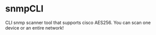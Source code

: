 # snmpCLI
CLI snmp scanner tool that supports cisco AES256. You can scan one device or an entire network!
